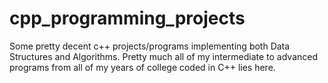 # cpp_programming_projects
Some pretty decent c++ projects/programs implementing both Data Structures and Algorithms.
Pretty much all of my intermediate to advanced programs from all of my years of college coded in C++ lies here.
